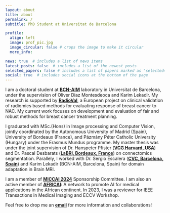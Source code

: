 ```yaml
---
layout: about
title: about
permalink: /
subtitle: PhD Student at Universitat de Barcelona

profile:
  align: left
  image: prof_pic.jpg
  image_circular: false # crops the image to make it circular
  more_info:

news: true  # includes a list of news items
latest_posts: false  # includes a list of the newest posts
selected_papers: false # includes a list of papers marked as "selected={true}"
social: true  # includes social icons at the bottom of the page
---
```


I am a doctoral student at <a href = "https://www.bcn-aim.org/"><b>BCN-AIM</b></a> laboratory in Universitat de Barcelona, under the supervision of Oliver Diaz Montesdeoca and Karim Lekadir. My research is supported by <a href = "https://radioval.eu/"><b>RadioVal</b></a>, a European project on clinical validation of radiomics based methods for evaluating response of breast cancer to NAC. My current work focuses on development and evaluation of fair and robust methods for breast cancer treatment planning. 

I graduated with MSc.(Hons) in Image processing and Computer Vision, jointly coordinated by  the Autonomous University of Madrid (Spain), University of Bordeaux (France), and Pázmány Péter Catholic University (Hungary) under the Erasmus Mundus programme. My master thesis was under the joint supervision of Dr. Hanspeter Pfister (<a href = "https://vcg.seas.harvard.edu/"><b>VCG Harvard, USA</b></a>) and Dr. Pascal Desbarats (<a href = "https://www.labri.fr/"><b>LaBRI, Bordeaux, France</b></a>) on connectomics segmentation. Parallely, I worked with Dr. Sergio Escalera (<a href = "http://www.cvc.uab.es/"><b>CVC, Barcelona, Spain</b></a>) and Karim Lekadir (BCN-AIM, Barcelona, Spain) for domain adaptation in Brain MRI.

I am a member of <a href="https://conferences.miccai.org/2024/en/"><b>MICCAI 2024</b></a> Sponsorship Committee. I am also an active member of <a href = "https://africai.org/"><b>AFRICAI</b></a>: A network to promote AI for medical applications in the African continent. In 2023, I was a reviewer for IEEE Transactions in Medical Imaging and ECCV Workshop. 

Feel free to drop me an <a href = "mailto:smriti.joshi@ub.edu"><b>email</b></a> for more information and collaborations!
